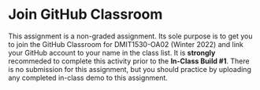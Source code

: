 # Join GitHub Classroom
This assignment is a non-graded assignment. Its sole purpose is to get you to join the GitHub Classroom for DMIT1530-OA02 (Winter 2022) and link your GitHub account to your name in the class list. It is **strongly** recommeded to complete this activity prior to the **In-Class Build #1**. There is no submission for this assignment, but you should practice by uploading any completed in-class demo to this assignment.
